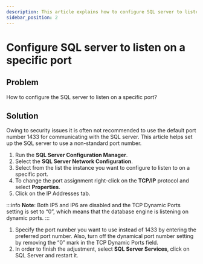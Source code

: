 ```yaml
---
description: This article explains how to configure SQL server to listen on a non-standard port number.
sidebar_position: 2
---
```


# Configure SQL server to listen on a specific port

## Problem

How to configure the SQL server to listen on a specific port?

## Solution

Owing to security issues it is often not recommended to use the default port number 1433 for communicating with the SQL server. This article helps set up the SQL server to use a non-standard port number.

1. Run the **SQL Server Configuration Manager**.  
2. Select the **SQL Server Network Configuration**.  
3. Select from the list the instance you want to configure to listen to on a specific port.  
4. To change the port assignment right-click on the **TCP/IP** protocol and select **Properties**.  
5. Click on the IP Addresses tab.

:::info
**Note**: Both IP5 and IP6 are disabled and the TCP Dynamic Ports setting is set to “0”, which means that the database engine is listening on dynamic ports.
:::

1. Specify the port number you want to use instead of 1433 by entering the preferred port number. Also,                     turn off the dynamical port number setting by removing the “0” mark in the TCP Dynamic Ports field.  
2. In order to finish the adjustment, select **SQL Server Services**, click on SQL Server and restart it.

